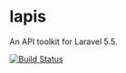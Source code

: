 # lapis
An API toolkit for Laravel 5.5.


[![Build Status](https://travis-ci.org/aejnsn/lapis.svg?branch=add-travis-ci)](https://travis-ci.org/aejnsn/lapis)
